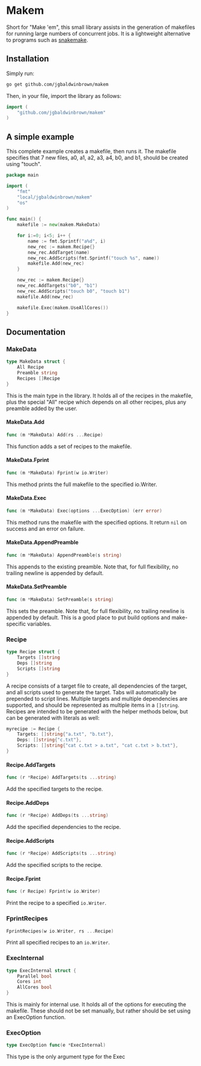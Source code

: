 # Makem

Short for "Make 'em", this small library assists in the generation of makefiles
for running large numbers of concurrent jobs. It is a lightweight alternative
to programs such as [snakemake](https://github.com/snakemake/snakemake).

## Installation

Simply run:

```sh
go get github.com/jgbaldwinbrown/makem
```

Then, in your file, import the library as follows:

```go
import (
	"github.com/jgbaldwinbrown/makem"
)
```

## A simple example

This complete example creates a makefile, then runs it. The makefile specifies
that 7 new files, a0, a1, a2, a3, a4, b0, and b1, should be created using "touch".

```go
package main

import (
	"fmt"
	"local/jgbaldwinbrown/makem"
	"os"
)

func main() {
	makefile := new(makem.MakeData)

	for i:=0; i<5; i++ {
		name := fmt.Sprintf("a%d", i)
		new_rec := makem.Recipe{}
		new_rec.AddTarget(name)
		new_rec.AddScripts(fmt.Sprintf("touch %s", name))
		makefile.Add(new_rec)
	}

	new_rec := makem.Recipe{}
	new_rec.AddTargets("b0", "b1")
	new_rec.AddScripts("touch b0", "touch b1")
	makefile.Add(new_rec)

	makefile.Exec(makem.UseAllCores())
}
```

## Documentation

### MakeData

```go
type MakeData struct {
	All Recipe
	Preamble string
	Recipes []Recipe
}
```

This is the main type in the library. It holds all of the recipes in the
makefile, plus the special "All" recipe which depends on all other recipes,
plus any preamble added by the user.

#### MakeData.Add

```go
func (m *MakeData) Add(rs ...Recipe)
```

This function adds a set of recipes to the makefile.

#### MakeData.Fprint

```go
func (m *MakeData) Fprint(w io.Writer)
```

This method prints the full makefile to the specified io.Writer.

#### MakeData.Exec

```go
func (m *MakeData) Exec(options ...ExecOption) (err error)
```

This method runs the makefile with the specified options. It return `nil` on
success and an error on failure.

#### MakeData.AppendPreamble

```go
func (m *MakeData) AppendPreamble(s string)
```

This appends to the existing preamble. Note that, for full flexibility, no
trailing newline is appended by default.

#### MakeData.SetPreamble

```go
func (m *MakeData) SetPreamble(s string)
```

This sets the preamble. Note that, for full flexibility, no
trailing newline is appended by default. This is a good place to put build options and
make-specific variables.

### Recipe

```go
type Recipe struct {
	Targets []string
	Deps []string
	Scripts []string
}
```

A recipe consists of a target file to create, all dependencies of the target,
and all scripts used to generate the target.  Tabs will automatically be
prepended to script lines. Multiple targets and multiple dependencies are
supported, and should be represented as multiple items in a `[]string`. Recipes
are intended to be generated with the helper methods below, but can be
generated with literals as well:

```go
myrecipe := Recipe {
	Targets: []string{"a.txt", "b.txt"},
	Deps: []string{"c.txt"},
	Scripts: []string{"cat c.txt > a.txt", "cat c.txt > b.txt"},
}
```

#### Recipe.AddTargets

```go
func (r *Recipe) AddTargets(ts ...string)
```

Add the specified targets to the recipe.

#### Recipe.AddDeps

```go
func (r *Recipe) AddDeps(ts ...string)
```

Add the specified dependencies to the recipe.

#### Recipe.AddScripts

```go
func (r *Recipe) AddScripts(ts ...string)
```

Add the specified scripts to the recipe.

#### Recipe.Fprint

```go
func (r Recipe) Fprint(w io.Writer)
```

Print the recipe to a specified `io.Writer`.

### FprintRecipes

```go
FprintRecipes(w io.Writer, rs ...Recipe)
```

Print all specified recipes to an `io.Writer`.

### ExecInternal

```go
type ExecInternal struct {
	Parallel bool
	Cores int
	AllCores bool
}
```

This is mainly for internal use. It holds all of the options for executing the
makefile. These should not be set manually, but rather should be set using an
ExecOption function.

### ExecOption

```go
type ExecOption func(e *ExecInternal)
```

This type is the only argument type for the Exec 
